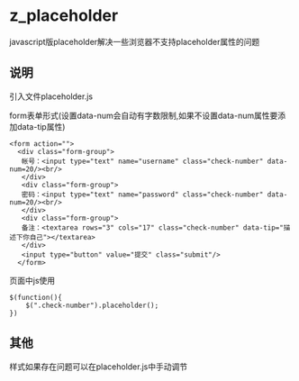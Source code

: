 # z_placeholder
javascript版placeholder解决一些浏览器不支持placeholder属性的问题

## 说明

引入文件placeholder.js

form表单形式(设置data-num会自动有字数限制,如果不设置data-num属性要添加data-tip属性)
```
<form action="">
  <div class="form-group">
   帐号：<input type="text" name="username" class="check-number" data-num=20/><br/>
   </div>
   <div class="form-group">
   密码：<input type="text" name="password" class="check-number" data-num=20/><br/>
   </div>
   <div class="form-group">
   备注：<textarea rows="3" cols="17" class="check-number" data-tip="描述下你自己"></textarea>
   </div>
   <input type="button" value="提交" class="submit"/>
  </form>
```

页面中js使用

```
$(function(){
    $(".check-number").placeholder();
})
```

## 其他

样式如果存在问题可以在placeholder.js中手动调节